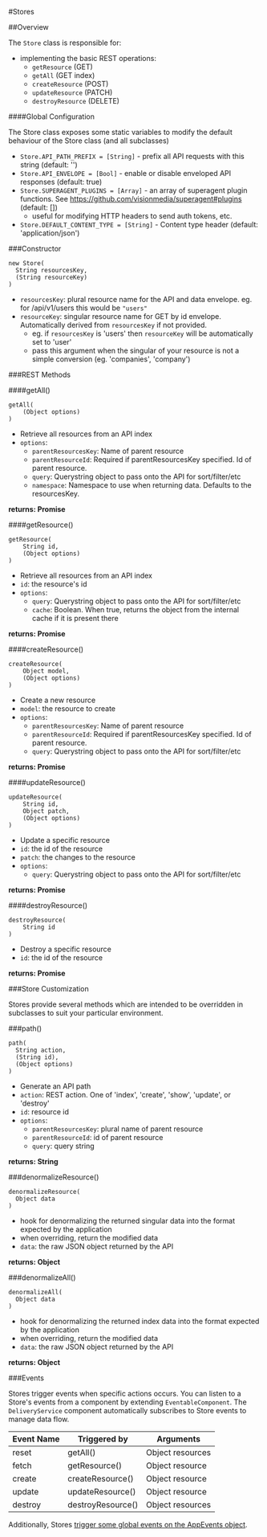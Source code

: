 #Stores

##Overview

The `Store` class is responsible for:
* implementing the basic REST operations:
  * `getResource` (GET)
  * `getAll` (GET index)
  * `createResource` (POST)
  * `updateResource` (PATCH)
  * `destroyResource` (DELETE)

####Global Configuration

The Store class exposes some static variables to modify the default behaviour of the Store class (and all subclasses)

* `Store.API_PATH_PREFIX = [String]` - prefix all API requests with this string (default: '')
* `Store.API_ENVELOPE = [Bool]` - enable or disable enveloped API responses (default: true)
* `Store.SUPERAGENT_PLUGINS = [Array]` - an array of superagent plugin functions. See https://github.com/visionmedia/superagent#plugins (default: [])
  * useful for modifying HTTP headers to send auth tokens, etc.
* `Store.DEFAULT_CONTENT_TYPE = [String]` - Content type header (default: 'application/json')

###Constructor

```
new Store(
  String resourcesKey,
  (String resourceKey)
)
```

* `resourcesKey`: plural resource name for the API and data envelope. eg. for /api/v1/users this would be `"users"`
* `resourceKey`: singular resource name for GET by id envelope. Automatically derived from `resourcesKey` if not provided.
  * eg. if `resourcesKey` is 'users' then `resourceKey` will be automatically set to 'user'
  * pass this argument when the singular of your resource is not a simple conversion (eg. 'companies', 'company')

###REST Methods

####getAll()

```
getAll(
    (Object options)
)
```

* Retrieve all resources from an API index
* `options`:
  * `parentResourcesKey`:  Name of parent resource
  * `parentResourceId`:    Required if parentResourcesKey specified. Id of parent resource.
  * `query`:               Querystring object to pass onto the API for sort/filter/etc
  * `namespace`:           Namespace to use when returning data. Defaults to the resourcesKey.

**returns: Promise**

####getResource()

```
getResource(
    String id,
    (Object options)
)
```

* Retrieve all resources from an API index
* `id`: the resource's id
* `options`:
  * `query`: Querystring object to pass onto the API for sort/filter/etc
  * `cache`: Boolean. When true, returns the object from the internal cache if it is present there

**returns: Promise**

####createResource()

```
createResource(
    Object model,
    (Object options)
)
```

* Create a new resource
* `model`: the resource to create
* `options`:
  * `parentResourcesKey`: Name of parent resource
  * `parentResourceId`:   Required if parentResourcesKey specified. Id of parent resource.
  * `query`:              Querystring object to pass onto the API for sort/filter/etc

**returns: Promise**

####updateResource()

```
updateResource(
    String id,
    Object patch,
    (Object options)
)
```

* Update a specific resource
* `id`: the id of the resource
* `patch`: the changes to the resource
* `options`:
  * `query`:              Querystring object to pass onto the API for sort/filter/etc

**returns: Promise**

####destroyResource()

```
destroyResource(
    String id
)
```

* Destroy a specific resource
* `id`: the id of the resource

**returns: Promise**

###Store Customization

Stores provide several methods which are intended to be overridden in subclasses to suit your particular environment.

###path()

```
path(
  String action,
  (String id),
  (Object options)
)
```

* Generate an API path
* `action`: REST action. One of 'index', 'create', 'show', 'update', or 'destroy'
* `id`: resource id
* `options`:
  * `parentResourcesKey`: plural name of parent resource
  * `parentResourceId`: id of parent resource
  * `query`: query string

**returns: String**

###denormalizeResource()

```
denormalizeResource(
  Object data
)
```

* hook for denormalizing the returned singular data into the format expected by the application
* when overriding, return the modified data
* `data`: the raw JSON object returned by the API

**returns: Object**

###denormalizeAll()

```
denormalizeAll(
  Object data
)
```

* hook for denormalizing the returned index data into the format expected by the application
* when overriding, return the modified data
* `data`: the raw JSON object returned by the API

**returns: Object**

###Events

Stores trigger events when specific actions occurs. You can listen to a Store's events from a component by extending `EventableComponent`. The `DeliveryService` component automatically subscribes to Store events to manage data flow.

Event Name    | Triggered by      | Arguments
------------- | -------------     | ---------
reset         | getAll()          | Object resources
fetch         | getResource()     | Object resource
create        | createResource()  | Object resource
update        | updateResource()  | Object resource
destroy       | destroyResource() | Object resources

Additionally, Stores [trigger some global events on the AppEvents object](appevents.md).
